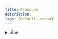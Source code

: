 ```yaml
---
title: Pronouns
description: 
tags: {default,lesson}
---
```


<details>
<summary>เนื้อหา</summary>

<details>

<summary>แบบฝึกหัด</summary>

<details>